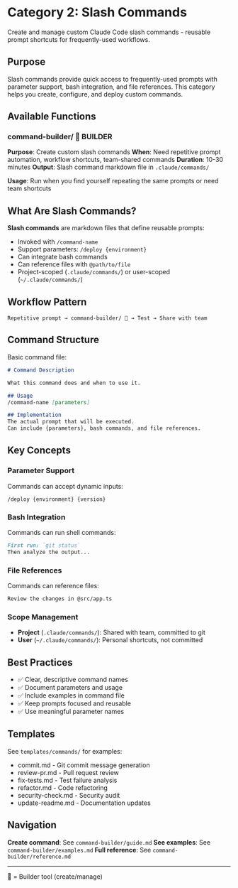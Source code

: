 # Category 2: Slash Commands

Create and manage custom Claude Code slash commands - reusable prompt shortcuts for frequently-used workflows.

## Purpose

Slash commands provide quick access to frequently-used prompts with parameter support, bash integration, and file references. This category helps you create, configure, and deploy custom commands.

## Available Functions

### command-builder/ 🔧 BUILDER
**Purpose**: Create custom slash commands
**When**: Need repetitive prompt automation, workflow shortcuts, team-shared commands
**Duration**: 10-30 minutes
**Output**: Slash command markdown file in `.claude/commands/`

**Usage**: Run when you find yourself repeating the same prompts or need team shortcuts

## What Are Slash Commands?

**Slash commands** are markdown files that define reusable prompts:
- Invoked with `/command-name`
- Support parameters: `/deploy {environment}`
- Can integrate bash commands
- Can reference files with `@path/to/file`
- Project-scoped (`.claude/commands/`) or user-scoped (`~/.claude/commands/`)

## Workflow Pattern

```
Repetitive prompt → command-builder/ 🔧 → Test → Share with team
```

## Command Structure

Basic command file:
```markdown
# Command Description

What this command does and when to use it.

## Usage
/command-name [parameters]

## Implementation
The actual prompt that will be executed.
Can include {parameters}, bash commands, and file references.
```

## Key Concepts

### Parameter Support
Commands can accept dynamic inputs:
```
/deploy {environment} {version}
```

### Bash Integration
Commands can run shell commands:
```markdown
First run: `git status`
Then analyze the output...
```

### File References
Commands can reference files:
```markdown
Review the changes in @src/app.ts
```

### Scope Management
- **Project** (`.claude/commands/`): Shared with team, committed to git
- **User** (`~/.claude/commands/`): Personal shortcuts, not committed

## Best Practices
- ✅ Clear, descriptive command names
- ✅ Document parameters and usage
- ✅ Include examples in command file
- ✅ Keep prompts focused and reusable
- ✅ Use meaningful parameter names

## Templates

See `templates/commands/` for examples:
- commit.md - Git commit message generation
- review-pr.md - Pull request review
- fix-tests.md - Test failure analysis
- refactor.md - Code refactoring
- security-check.md - Security audit
- update-readme.md - Documentation updates

## Navigation

**Create command**: See `command-builder/guide.md`
**See examples**: See `command-builder/examples.md`
**Full reference**: See `command-builder/reference.md`

---

🔧 = Builder tool (create/manage)
